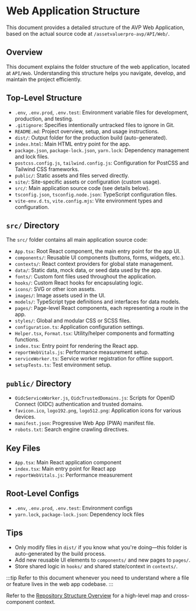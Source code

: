 # Web Application Structure

This document provides a detailed structure of the AVP Web Application, based on the actual source code at `/assetvaluerpro-avp/API/Web/`.

## Overview

This document explains the folder structure of the web application, located at `API/Web`. Understanding this structure helps you navigate, develop, and maintain the project efficiently.

## Top-Level Structure

- `.env`, `.env.prod`, `.env.test`: Environment variable files for development, production, and testing.
- `.gitignore`: Specifies intentionally untracked files to ignore in Git.
- `README.md`: Project overview, setup, and usage instructions.
- `dist/`: Output folder for the production build (auto-generated).
- `index.html`: Main HTML entry point for the app.
- `package.json`, `package-lock.json`, `yarn.lock`: Dependency management and lock files.
- `postcss.config.js`, `tailwind.config.js`: Configuration for PostCSS and Tailwind CSS frameworks.
- `public/`: Static assets and files served directly.
- `site/`: Site-specific assets or configuration (custom usage).
- `src/`: Main application source code (see details below).
- `tsconfig.json`, `tsconfig.node.json`: TypeScript configuration files.
- `vite-env.d.ts`, `vite.config.mjs`: Vite environment types and configuration.

## `src/` Directory

The `src/` folder contains all main application source code:

- `App.tsx`: Root React component, the main entry point for the app UI.
- `components/`: Reusable UI components (buttons, forms, widgets, etc.).
- `contexts/`: React context providers for global state management.
- `data/`: Static data, mock data, or seed data used by the app.
- `fonts/`: Custom font files used throughout the application.
- `hooks/`: Custom React hooks for encapsulating logic.
- `icons/`: SVG or other icon assets.
- `images/`: Image assets used in the UI.
- `models/`: TypeScript type definitions and interfaces for data models.
- `pages/`: Page-level React components, each representing a route in the app.
- `styles/`: Global and modular CSS or SCSS files.
- `configuration.ts`: Application configuration settings.
- `Helper.tsx`, `Format.tsx`: Utility/helper components and formatting functions.
- `index.tsx`: Entry point for rendering the React app.
- `reportWebVitals.js`: Performance measurement setup.
- `serviceWorker.ts`: Service worker registration for offline support.
- `setupTests.ts`: Test environment setup.

## `public/` Directory

- `OidcServiceWorker.js`, `OidcTrustedDomains.js`: Scripts for OpenID Connect (OIDC) authentication and trusted domains.
- `favicon.ico`, `logo192.png`, `logo512.png`: Application icons for various devices.
- `manifest.json`: Progressive Web App (PWA) manifest file.
- `robots.txt`: Search engine crawling directives.

## Key Files
- `App.tsx`: Main React application component
- `index.tsx`: Main entry point for React app
- `reportWebVitals.js`: Performance measurement

## Root-Level Configs
- `.env`, `.env.prod`, `.env.test`: Environment configs
- `yarn.lock`, `package-lock.json`: Dependency lock files

## Tips

- Only modify files in `dist/` if you know what you're doing—this folder is auto-generated by the build process.
- Add new reusable UI elements to `components/` and new pages to `pages/`.
- Store shared logic in `hooks/` and shared state/context in `contexts/`.

:::tip
Refer to this document whenever you need to understand where a file or feature lives in the web app codebase.
:::

Refer to the [Repository Structure Overview](./index.md) for a high-level map and cross-component context.

